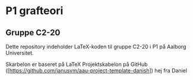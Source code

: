 # P1 grafteori
## Gruppe C2-20

Dette repository indeholder LaTeX-koden til gruppe C2-20 i P1 på Aalborg Universitet.

Skarbelon er baseret på LaTeX Projektskabelon på GitHub ([https://github.com/janusvm/aau-project-template-danish])
hej fra Daniel
